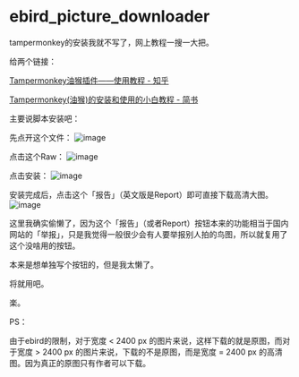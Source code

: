 # ebird_picture_downloader

tampermonkey的安装我就不写了，网上教程一搜一大把。

给两个链接：

[Tampermonkey油猴插件——使用教程 - 知乎](https://zhuanlan.zhihu.com/p/128453110)

[Tampermonkey(油猴)的安装和使用的小白教程 - 简书](https://www.jianshu.com/p/aa313195ae65)

主要说脚本安装吧：

先点开这个文件：
![image](https://user-images.githubusercontent.com/14086980/158395104-b7596f51-8ae9-4a8c-aa9d-fa8044547d67.png)

点击这个Raw：
![image](https://user-images.githubusercontent.com/14086980/158395258-b67f2144-838f-436c-a6d2-18903c1745e5.png)

点击安装：
![image](https://user-images.githubusercontent.com/14086980/158398055-9b99cc3d-2ecc-41fb-9023-ff24733b230c.png)

安装完成后，点击这个「报告」（英文版是Report）即可直接下载高清大图。
![image](https://user-images.githubusercontent.com/14086980/158396629-7b31ceb5-6ca8-4a10-85ce-7d40286a3bdf.png)

这里我确实偷懒了，因为这个「报告」（或者Report）按钮本来的功能相当于国内网站的「举报」，只是我觉得一般很少会有人要举报别人拍的鸟图，所以就复用了这个没啥用的按钮。

本来是想单独写个按钮的，但是我太懒了。

将就用吧。

楽。

PS：

由于ebird的限制，对于宽度 < 2400 px 的图片来说，这样下载的就是原图，而对于宽度 > 2400 px 的图片来说，下载的不是原图，而是宽度 = 2400 px 的高清图。因为真正的原图只有作者可以下载。
